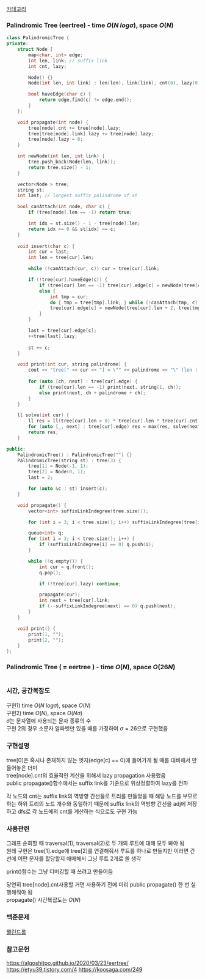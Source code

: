 [카테고리](/README.md)
### Palindromic Tree (eertree) - time $O(N~log \sigma)$, space $O(N)$
```cpp
class PalindromicTree {
private:
    struct Node {
        map<char, int> edge;
        int len, link; // suffix link
        int cnt, lazy;

        Node() {}
        Node(int len, int link) : len(len), link(link), cnt(0), lazy(0) {}

        bool haveEdge(char c) {
            return edge.find(c) != edge.end();
        }
    };

    void propagate(int node) {
        tree[node].cnt += tree[node].lazy;
        tree[tree[node].link].lazy += tree[node].lazy;
        tree[node].lazy = 0;
    }

    int newNode(int len, int link) {
        tree.push_back(Node(len, link));
        return tree.size() - 1;
    }

    vector<Node > tree;
    string st;
    int last; // longest suffix palindrome of st

    bool canAttach(int node, char c) {
        if (tree[node].len == -1) return true;

        int idx = st.size() - 1 - tree[node].len;
        return idx >= 0 && st[idx] == c;
    }
    
    void insert(char c) {
        int cur = last;
        int len = tree[cur].len;

        while (!canAttach(cur, c)) cur = tree[cur].link;

        if (!tree[cur].haveEdge(c)) {
            if (tree[cur].len == -1) tree[cur].edge[c] = newNode(tree[cur].len + 2, 2);
            else {
                int tmp = cur;
                do { tmp = tree[tmp].link; } while (!canAttach(tmp, c));
                tree[cur].edge[c] = newNode(tree[cur].len + 2, tree[tmp].edge[c]);
            }
        }

        last = tree[cur].edge[c];
        ++tree[last].lazy;
        
        st += c;
    }

    void print(int cur, string palindrome) {
        cout << "tree[" << cur << "] = \"" << palindrome << "\" (len : " <<  tree[cur].len <<  ", cnt : " << tree[cur].cnt << ")\n";
        
        for (auto [ch, next] : tree[cur].edge) {
            if (tree[cur].len == -1) print(next, string(1, ch));
            else print(next, ch + palindrome + ch);
        }
    }

    ll solve(int cur) {
        ll res = ll(tree[cur].len > 0) * tree[cur].len * tree[cur].cnt;
        for (auto [_, next] : tree[cur].edge) res = max(res, solve(next));
        return res;
    }

public:
    PalindromicTree() : PalindromicTree("") {}
    PalindromicTree(string st) : tree(3) {
        tree[1] = Node(-1, 1);
        tree[2] = Node(0, 1);
        last = 2;

        for (auto &c : st) insert(c);
    }

    void propagate() {
        vector<int> suffixLinkIndegree(tree.size());

        for (int i = 3; i < tree.size(); i++) suffixLinkIndegree[tree[i].link]++;

        queue<int> q;
        for (int i = 3; i < tree.size(); i++) {
            if (suffixLinkIndegree[i] == 0) q.push(i);
        }

        while (!q.empty()) {
            int cur = q.front();
            q.pop();

            if (!tree[cur].lazy) continue;

            propagate(cur);
            int next = tree[cur].link;
            if (--suffixLinkIndegree[next] == 0) q.push(next);
        }
    }

    void print() {
        print(1, "");
        print(2, "");
    }
};
```
### Palindromic Tree ( = eertree ) - time $O(N)$, space $O(26N)$
```cpp

```
### 시간, 공간복잡도
구현1) time $O(N~log \sigma)$, space $O(N)$   
구현2) time $O(N)$, space $O(N \sigma)$   
$\sigma$는 문자열에 사용되는 문자 종류의 수   
구현 2의 경우 소문자 알파벳만 있을 때를 가정하여 $\sigma = 26$으로 구현했음

### 구현설명
tree[0]은 혹시나 존재하지 않는 엣지(edge[c] == 0)에 들어가게 될 때를 대비해서 만들어놓은 더미   
tree[node].cnt의 효율적인 계산을 위해서 lazy propagation 사용했음   
public propagate()함수에서는 suffix link를 기준으로 위상정렬하여 lazy를 전파   

각 노드의 cnt는 suffix link의 역방향 간선들로 트리를 만들었을 때 해당 노드를 부모로 하는 하위 트리의 노드 개수와 동일하기 때문에 suffix link의 역방향 간선을 adj에 저장하고 dfs로 각 노드에의 cnt를 계산하는 식으로도 구현 가능   

### 사용관련
그래프 순회할 때 traversal(1), traversal(2)로 두 개의 루트에 대해 모두 봐야 됨   
원래 구현은 tree[1].edge에 tree[2]를 연결해줘서 루트를 하나로 만들지만 이러면 간선에 어떤 문자를 할당할지 애매해서 그냥 루트 2개로 쓸 생각   

print()함수는 그냥 디버깅할 때 쓰려고 만들어둠   

당연히 tree[node].cnt사용할 거면 사용하기 전에 미리 public propagate() 한 번 실행해줘야 됨   
propagate() 시간복잡도는 $O(N)$   

### 백준문제
[팰린드롬](https://www.acmicpc.net/problem/10066)

### 참고문헌
https://algoshitpo.github.io/2020/03/23/eertree/
https://etyu39.tistory.com/4
https://koosaga.com/249